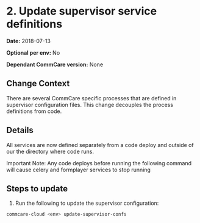 # 2. Update supervisor service definitions

**Date:**  2018-07-13

**Optional per env:** No

**Dependant CommCare version:** None

## Change Context
There are several CommCare specific processes that are defined in supervisor
configuration files. This change decouples the process definitions from code.

## Details
All services are now defined separately from a code deploy and outside of our
the directory where code runs.

Important Note: Any code deploys before running the following command will cause
celery and formplayer services to stop running

## Steps to update
1. Run the following to update the supervisor configuration:

```bash
commcare-cloud <env> update-supervisor-confs
```
